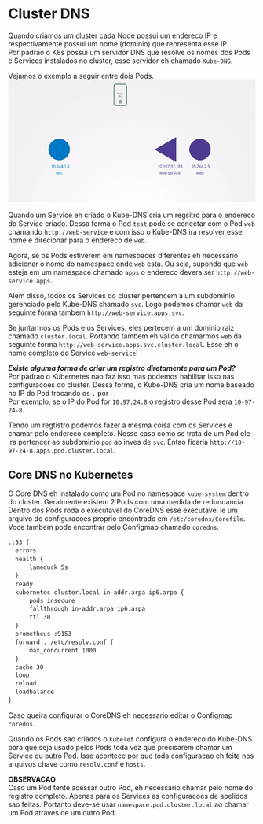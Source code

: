 # Cluster DNS
Quando criamos um cluster cada Node possui um endereco IP e respectivamente possui um nome (dominio) que representa esse IP.  
Por padrao o K8s possui um servidor DNS que resolve os nomes dos Pods e Services instalados no cluster, esse servidor eh chamado `Kube-DNS`.  
  
Vejamos o exemplo a seguir entre dois Pods.  
![service-dns](./assets/service-pods.png)  
  
Quando um Service eh criado o Kube-DNS cria um regsitro para o endereco do Service criado. Dessa forma o Pod `test` pode se conectar com o Pod `web` chamando `http://web-service` e com isso o Kube-DNS ira resolver esse nome e direcionar para o endereco de `web`.  
  
Agora, se os Pods estiverem em namespaces diferentes eh necessario adicionar o nome do namespace onde `web` esta. Ou seja, supondo que `web` esteja em um namespace chamado `apps` o endereco devera ser `http://web-service.apps`.  
  
Alem disso, todos os Services do cluster pertencem a um subdominio gerenciado pelo Kube-DNS chamado `svc`. Logo podemos chamar `web` da seguinte forma tambem `http://web-service.apps.svc`.  
  
Se juntarmos os Pods e os Services, eles pertecem a um dominio raiz chamado `cluster.local`. Portando tambem eh valido chamarmos `web` da seguinte forma `http://web-service.apps.svc.cluster.local`. Esse eh o nome completo do Service `web-service`!  
  
**_Existe alguma forma de criar um registro diretamente para um Pod?_**  
Por padrao o Kubernetes nao faz isso mas podemos habilitar isso nas configuracoes do cluster. Dessa forma, o Kube-DNS cria um nome baseado no IP do Pod trocando os `.` por `-`.  
Por exemplo, se o IP do Pod for `10.97.24.8` o registro desse Pod sera `10-97-24-8`.  
  
Tendo um regtistro podemos fazer a mesma coisa com os Services e chamar pelo endereco completo. Nesse caso como se trata de um Pod ele ira pertencer ao subdominio `pod` ao inves de `svc`.  Entao ficaria `http://10-97-24-8.apps.pod.cluster.local`.  
  
## Core DNS no Kubernetes
O Core DNS eh instalado como um Pod no namespace `kube-system` dentro do cluster.  Geralmente existem 2 Pods com uma medida de redundancia.  
Dentro dos Pods roda o executavel do CoreDNS esse executavel le um arquivo de configuracoes proprio encontrado em `/etc/coredns/Corefile`. Voce tambem pode encontrar pelo Configmap chamado `coredns`.  
```txt
.:53 {
  errors
  health {
      lameduck 5s
  }
  ready
  kubernetes cluster.local in-addr.arpa ip6.arpa {
      pods insecure
      fallthrough in-addr.arpa ip6.arpa
      ttl 30
  }
  prometheus :9153
  forward . /etc/resolv.conf {
      max_concurrent 1000
  }
  cache 30
  loop
  reload
  loadbalance
}
```  
Caso queira configurar o CoreDNS eh necessario editar o Configmap `coredns`.  
  
Quando os Pods sao criados o `kubelet` configura o endereco do Kube-DNS para que seja usado pelos Pods toda vez que precisarem chamar um Service ou outro Pod. Isso acontece por que toda configuracao eh feita nos arquivos chave como `resolv.conf` e `hosts`.  
  
**OBSERVACAO**  
Caso um Pod tente acessar outro Pod, eh necessario chamar pelo nome do registro completo. Apenas para os Services as configuracoes de apelidos sao feitas. Portanto deve-se usar `namespace.pod.cluster.local` ao chamar um Pod atraves de um outro Pod.  
